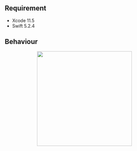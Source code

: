 <!--
# abemahack-native-ios

	<p align="center">
		<img src="https://github.com/CyberAgentHack/abemahack-native-201909-ios/blob/master/Assets/logo.png" width="800">
	</p>

-->


## Requirement

- Xcode 11.5
- Swift 5.2.4

## Behaviour

<p align="center">
	<img src = "https://github.com/CyberAgentHack/abemahack-native-201909-ios/blob/master/Assets/feed_sample.gif" width = "300">
</p>
